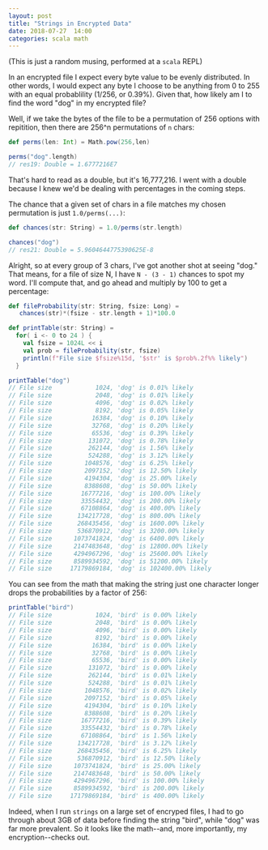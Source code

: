 ```yaml
---
layout: post
title: "Strings in Encrypted Data"
date: 2018-07-27  14:00
categories: scala math
---
```


(This is just a random musing, performed at a `scala` REPL)

In an encrypted file I expect every byte value to be evenly distributed.
In other words, I would expect any byte I choose to be anything
from 0 to 255 with an equal probablility (1/256, or 0.39%).
Given that, how likely am I to find the word "dog" in my
encrypted file?

Well, if we take the bytes of the file to be a permutation of 256 options
with repitition, then there are 256^n permutations of `n` chars:

```scala
def perms(len: Int) = Math.pow(256,len)

perms("dog".length)
// res19: Double = 1.6777216E7
```
That's hard to read as a double, but it's 16,777,216.  I went with
a double because I knew we'd be dealing with percentages in the coming
steps.

The chance that a given set of chars in a file matches
my chosen permutation is just `1.0/perms(...)`:

```scala
def chances(str: String) = 1.0/perms(str.length)

chances("dog")
// res21: Double = 5.9604644775390625E-8
```

Alright, so at every group of 3 chars, I've got another shot
at seeing "dog."  That means, for a file of size N, I have
`N - (3 - 1)` chances to spot my word. I'll compute that, and
go ahead and multiply by 100 to get a percentage:

```scala
def fileProbability(str: String, fsize: Long) =
   chances(str)*(fsize - str.length + 1)*100.0

def printTable(str: String) =
  for( i <- 0 to 24 ) {
    val fsize = 1024L << i
    val prob = fileProbability(str, fsize)
    println(f"File size $fsize%15d, '$str' is $prob%.2f%% likely")
  }

printTable("dog")
// File size            1024, 'dog' is 0.01% likely
// File size            2048, 'dog' is 0.01% likely
// File size            4096, 'dog' is 0.02% likely
// File size            8192, 'dog' is 0.05% likely
// File size           16384, 'dog' is 0.10% likely
// File size           32768, 'dog' is 0.20% likely
// File size           65536, 'dog' is 0.39% likely
// File size          131072, 'dog' is 0.78% likely
// File size          262144, 'dog' is 1.56% likely
// File size          524288, 'dog' is 3.12% likely
// File size         1048576, 'dog' is 6.25% likely
// File size         2097152, 'dog' is 12.50% likely
// File size         4194304, 'dog' is 25.00% likely
// File size         8388608, 'dog' is 50.00% likely
// File size        16777216, 'dog' is 100.00% likely
// File size        33554432, 'dog' is 200.00% likely
// File size        67108864, 'dog' is 400.00% likely
// File size       134217728, 'dog' is 800.00% likely
// File size       268435456, 'dog' is 1600.00% likely
// File size       536870912, 'dog' is 3200.00% likely
// File size      1073741824, 'dog' is 6400.00% likely
// File size      2147483648, 'dog' is 12800.00% likely
// File size      4294967296, 'dog' is 25600.00% likely
// File size      8589934592, 'dog' is 51200.00% likely
// File size     17179869184, 'dog' is 102400.00% likely
```

You can see from the math that making the string just one character longer
drops the probabilities by a factor of 256:

```scala
printTable("bird")
// File size            1024, 'bird' is 0.00% likely
// File size            2048, 'bird' is 0.00% likely
// File size            4096, 'bird' is 0.00% likely
// File size            8192, 'bird' is 0.00% likely
// File size           16384, 'bird' is 0.00% likely
// File size           32768, 'bird' is 0.00% likely
// File size           65536, 'bird' is 0.00% likely
// File size          131072, 'bird' is 0.00% likely
// File size          262144, 'bird' is 0.01% likely
// File size          524288, 'bird' is 0.01% likely
// File size         1048576, 'bird' is 0.02% likely
// File size         2097152, 'bird' is 0.05% likely
// File size         4194304, 'bird' is 0.10% likely
// File size         8388608, 'bird' is 0.20% likely
// File size        16777216, 'bird' is 0.39% likely
// File size        33554432, 'bird' is 0.78% likely
// File size        67108864, 'bird' is 1.56% likely
// File size       134217728, 'bird' is 3.12% likely
// File size       268435456, 'bird' is 6.25% likely
// File size       536870912, 'bird' is 12.50% likely
// File size      1073741824, 'bird' is 25.00% likely
// File size      2147483648, 'bird' is 50.00% likely
// File size      4294967296, 'bird' is 100.00% likely
// File size      8589934592, 'bird' is 200.00% likely
// File size     17179869184, 'bird' is 400.00% likely
```

Indeed, when I run `strings` on a large set of encryped files, I had
to go through about 3GB of data before finding the string "bird", while
"dog" was far more prevalent.  So it looks like the math--and, more importantly,
my encryption--checks out.

